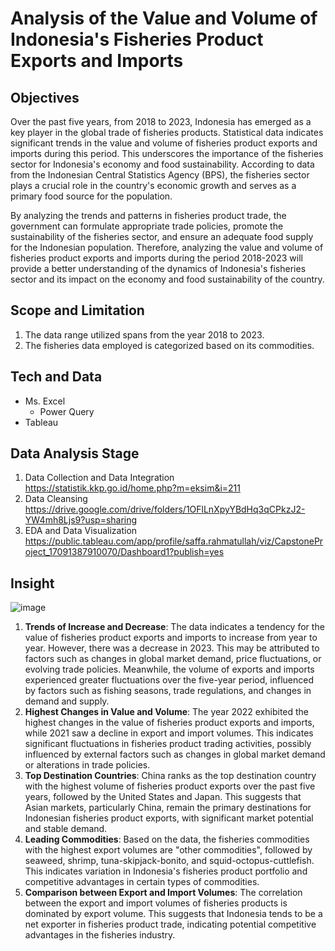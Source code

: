 # Analysis of the Value and Volume of Indonesia's Fisheries Product Exports and Imports
## Objectives
Over the past five years, from 2018 to 2023, Indonesia has emerged as a key player in the global trade of fisheries products. Statistical data indicates significant trends in the value and volume of fisheries product exports and imports during this period. This underscores the importance of the fisheries sector for Indonesia's economy and food sustainability. According to data from the Indonesian Central Statistics Agency (BPS), the fisheries sector plays a crucial role in the country's economic growth and serves as a primary food source for the population. 

By analyzing the trends and patterns in fisheries product trade, the government can formulate appropriate trade policies, promote the sustainability of the fisheries sector, and ensure an adequate food supply for the Indonesian population. Therefore, analyzing the value and volume of fisheries product exports and imports during the period 2018-2023 will provide a better understanding of the dynamics of Indonesia's fisheries sector and its impact on the economy and food sustainability of the country.
## Scope and Limitation
1. The data range utilized spans from the year 2018 to 2023.
2. The fisheries data employed is categorized based on its commodities.
## Tech and Data
* Ms. Excel
  * Power Query
* Tableau
## Data Analysis Stage
1. Data Collection and Data Integration
   https://statistik.kkp.go.id/home.php?m=eksim&i=211
3. Data Cleansing
   https://drive.google.com/drive/folders/1OFlLnXpyYBdHq3qCPkzJ2-YW4mh8Ljs9?usp=sharing 
5. EDA and Data Visualization
   https://public.tableau.com/app/profile/saffa.rahmatullah/viz/CapstoneProject_17091387910070/Dashboard1?publish=yes
## Insight
![image](https://github.com/RSaff/Data_Analyst_Project/assets/101809687/b6c60c33-2ad3-4900-9dda-3498ee5d4f25)
1. **Trends of Increase and Decrease**: The data indicates a tendency for the value of fisheries product exports and imports to increase from year to year. However, there was a decrease in 2023. This may be attributed to factors such as changes in global market demand, price fluctuations, or evolving trade policies. Meanwhile, the volume of exports and imports experienced greater fluctuations over the five-year period, influenced by factors such as fishing seasons, trade regulations, and changes in demand and supply.
2. **Highest Changes in Value and Volume**: The year 2022 exhibited the highest changes in the value of fisheries product exports and imports, while 2021 saw a decline in export and import volumes. This indicates significant fluctuations in fisheries product trading activities, possibly influenced by external factors such as changes in global market demand or alterations in trade policies.
3. **Top Destination Countries**: China ranks as the top destination country with the highest volume of fisheries product exports over the past five years, followed by the United States and Japan. This suggests that Asian markets, particularly China, remain the primary destinations for Indonesian fisheries product exports, with significant market potential and stable demand.
4. **Leading Commodities**: Based on the data, the fisheries commodities with the highest export volumes are "other commodities", followed by seaweed, shrimp, tuna-skipjack-bonito, and squid-octopus-cuttlefish. This indicates variation in Indonesia's fisheries product portfolio and competitive advantages in certain types of commodities.
5. **Comparison between Export and Import Volumes**: The correlation between the export and import volumes of fisheries products is dominated by export volume. This suggests that Indonesia tends to be a net exporter in fisheries product trade, indicating potential competitive advantages in the fisheries industry.
